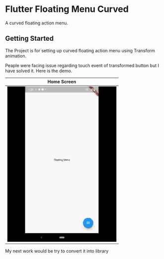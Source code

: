 # Flutter Floating Menu Curved

A curved floating action menu.

## Getting Started

The Project is for setting up curved floating action menu using Transform animation.

Peaple were facing issue regarding touch event of transformed button but I have solved it.
Here is the demo.

| Home Screen |  
| ------------------ | 
| <img src="./assets/Floating_action_button_menu_curved_demo.gif" height="500" alt="Floating_action_button"/>  | 

My next work would be try to convert it into library
